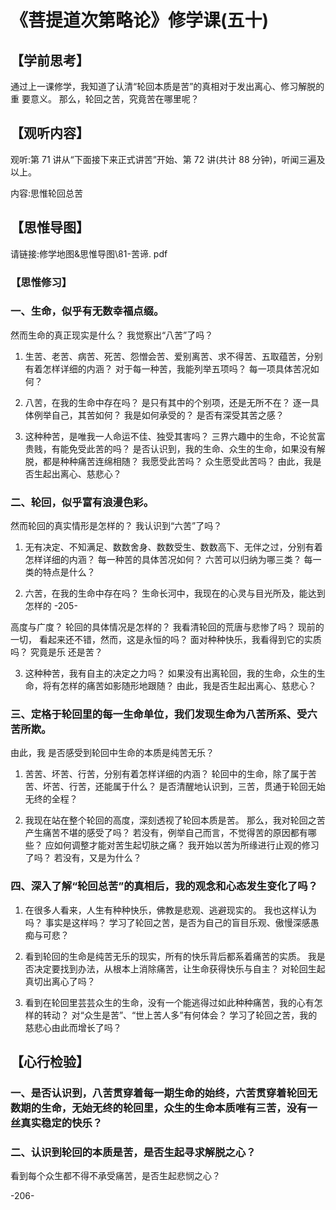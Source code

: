 
# 《菩提道次第略论》修学课(五十)
## 【学前思考】

通过上一课修学，我知道了认清“轮回本质是苦”的真相对于发出离心、修习解脱的重
要意义。
那么，轮回之苦，究竟苦在哪里呢？

## 【观听内容】

观听:第 71 讲从“下面接下来正式讲苦”开始、第 72 讲(共计 88 分钟)，听闻三遍及以上。

内容:思惟轮回总苦

## 【思惟导图】

请链接:修学地图&思惟导图\81-苦谛. pdf

### 【思惟修习】

### 一、生命，似乎有无数幸福点缀。

然而生命的真正现实是什么？
我觉察出“八苦”了吗？

1. 生苦、老苦、病苦、死苦、怨憎会苦、爱别离苦、求不得苦、五取蕴苦，分别有着怎样详细的内涵？
   对于每一种苦，我能列举五项吗？
   每一项具体苦况如何？

2. 八苦，在我的生命中存在吗？
   是只有其中的个别项，还是无所不在？
   逐一具体例举自己，其苦如何？
   我是如何承受的？
   是否有深受其苦之感？

3. 这种种苦，是唯我一人命运不佳、独受其害吗？
   三界六趣中的生命，不论贫富贵贱，有能免受此苦的吗？
   是否认识到，我的生命、众生的生命，如果没有解脱，都是种种痛苦连绵相随？
   我愿受此苦吗？
   众生愿受此苦吗？
   由此，我是否生起出离心、慈悲心？

### 二、轮回，似乎富有浪漫色彩。

然而轮回的真实情形是怎样的？
我认识到“六苦”了吗？

1. 无有决定、不知满足、数数舍身、数数受生、数数高下、无伴之过，分别有着怎样详细的内涵？
   每一种苦的具体苦况如何？
   六苦可以归纳为哪三类？
   每一类的特点是什么？

2. 六苦，在我的生命中存在吗？
   生命长河中，我现在的心灵与目光所及，能达到怎样的
   -205-

高度与广度？
轮回的具体情况是怎样的？
我看清轮回的荒唐与悲惨了吗？
现前的一切，
看起来还不错，然而，这是永恒的吗？
面对种种快乐，我看得到它的实质吗？
究竟是乐
还是苦？

3. 这种种苦，我有自主的决定之力吗？
   如果没有出离轮回，我的生命，众生的生命，将有怎样的痛苦如影随形地跟随？
   由此，我是否生起出离心、慈悲心？

### 三、定格于轮回里的每一生命单位，我们发现生命为八苦所系、受六苦所欺。

由此，我
是否感受到轮回中生命的本质是纯苦无乐？

1. 苦苦、坏苦、行苦，分别有着怎样详细的内涵？
   轮回中的生命，除了属于苦苦、坏苦、行苦，还能属于什么？
   是否清醒地认识到，三苦，贯通于轮回无始无终的全程？

2. 我现在站在整个轮回的高度，深刻透视了轮回本质是苦。
   那么，我对轮回之苦产生痛苦不堪的感受了吗？
   若没有，例举自己而言，不觉得苦的原因都有哪些？
   应如何调整才能对苦生起切肤之痛？
   我开始以苦为所缘进行止观的修习了吗？
   若没有，又是为什么？

### 四、深入了解“轮回总苦”的真相后，我的观念和心态发生变化了吗？

1. 在很多人看来，人生有种种快乐，佛教是悲观、逃避现实的。
   我也这样认为吗？
   事实是这样吗？
   学习了轮回之苦，是否为自己的盲目乐观、傲慢深感愚痴与可悲？

2. 看到轮回的生命是纯苦无乐的现实，所有的快乐背后都系着痛苦的实质。
   我是否决定要找到办法，从根本上消除痛苦，让生命获得快乐与自主？
   对轮回生起真切出离心了吗？

3. 看到在轮回里芸芸众生的生命，没有一个能逃得过如此种种痛苦，我的心有怎样的转动？
   对“众生是苦”、“世上苦人多”有何体会？
   学习了轮回之苦，我的慈悲心由此而增长了吗？

## 【心行检验】

### 一、是否认识到，八苦贯穿着每一期生命的始终，六苦贯穿着轮回无数期的生命，无始无终的轮回里，众生的生命本质唯有三苦，没有一丝真实稳定的快乐？

### 二、认识到轮回的本质是苦，是否生起寻求解脱之心？

看到每个众生都不得不承受痛苦，是否生起悲悯之心？

-206-
